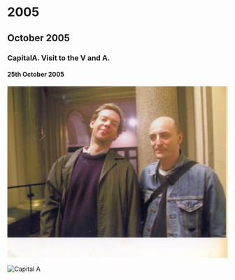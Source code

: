 # 2005

## October 2005 

### CapitalA. Visit to the V and A.

#### 25th October 2005 

![With a friend from ](../.gitbook/assets/2005-10-25-capitala-visit-to-the-v-and-a-2.jpg)

![Capital A](../.gitbook/assets/2005-10-25-capitala-visit-to-the-v-and-a-1.jpg)



